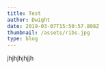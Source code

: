 ```yaml
---
title: Test
author: Dwight
date: 2019-03-07T15:50:57.808Z
thumbnail: /assets/ribs.jpg
type: blog
---
```

jhjhjhjhjjh
